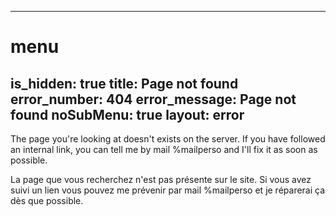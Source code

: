 ----- 
# menu
is_hidden: true
title: Page not found
error_number: 404
error_message: Page not found
noSubMenu: true
layout: error
-----
The page you're looking at doesn't exists on the server.
If you have followed an internal link, you can tell me by mail %mailperso and I'll fix it as soon as possible.

La page que vous recherchez n'est pas présente sur le site.
Si vous avez suivi un lien vous pouvez me prévenir par mail %mailperso et je réparerai ça dès que possible.
